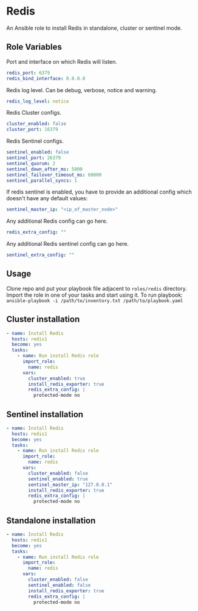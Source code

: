 Redis
========

An Ansible role to install Redis in standalone, cluster or sentinel mode.

## Role Variables

Port and interface on which Redis will listen.
```yaml
redis_port: 6379
redis_bind_interface: 0.0.0.0
```

Redis log level. Can be debug, verbose, notice and warning.
```yaml
redis_log_level: notice
```

Redis Cluster configs.
```yaml
cluster_enabled: false
cluster_port: 16379
```

Redis Sentinel configs.
```yaml
sentinel_enabled: false
sentinel_port: 26379
sentinel_quorum: 2
sentinel_down_after_ms: 5000
sentinel_failover_timeout_ms: 60000
sentinel_parallel_syncs: 1
```
If redis sentinel is enabled, you have to provide an additional config which doesn't have any default values:
```yaml
sentinel_master_ip: "<ip_of_master_node>"
```

Any additional Redis config can go here.
```yaml
redis_extra_config: ""
```

Any additional Redis sentinel config can go here.
```yaml
sentinel_extra_config: ""
```

## Usage
Clone repo and put your playbook file adjacent to `roles/redis` directory. Import the role in one of your tasks and start using it.
To run playbook: `ansible-playbook -i /path/to/inventory.txt /path/to/playbook.yaml`

Cluster installation
----------------

```yaml
- name: Install Redis
  hosts: redis1
  become: yes
  tasks:
    - name: Run install Redis role
      import_role:
        name: redis
      vars:
        cluster_enabled: true
        install_redis_exporter: true
        redis_extra_config: |
          protected-mode no
```

Sentinel installation
----------------

```yaml
- name: Install Redis
  hosts: redis1
  become: yes
  tasks:
    - name: Run install Redis role
      import_role:
        name: redis
      vars:
        cluster_enabled: false
        sentinel_enabled: true
        sentinel_master_ip: "127.0.0.1"
        install_redis_exporter: true
        redis_extra_config: |
          protected-mode no
```

Standalone installation
----------------

```yaml
- name: Install Redis
  hosts: redis1
  become: yes
  tasks:
    - name: Run install Redis role
      import_role:
        name: redis
      vars:
        cluster_enabled: false
        sentinel_enabled: false
        install_redis_exporter: true
        redis_extra_config: |
          protected-mode no
```
